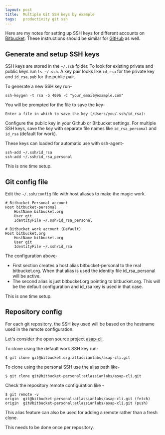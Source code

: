 ```yaml
---
layout: post
title:  Multiple Git SSH keys by example
tags:   productivity git ssh
---
```


Here are my notes for setting up SSH keys for different accounts on [Bitbucket](https://bitbucket.org). These instructions should be similar for [GitHub](https://github.com) as well.

## Generate and setup SSH keys

SSH keys are stored in the `~/.ssh` folder. To look for existing private and public keys run `ls ~/.ssh`. A key pair looks like `id_rsa` for the private key and `id_rsa.pub` for the public pair.

To generate a new SSH key run-

```
ssh-keygen -t rsa -b 4096 -C "your_email@example.com"
```

You will be prompted for the file to save the key-

```
Enter a file in which to save the key (/Users/you/.ssh/id_rsa):
```

Configure the public key in your Github or Bitbucket settings. For multiple SSH keys, save the key with separate file names like `id_rsa_personal` and `id_rsa` (default for work).

These keys can loaded for automatic use with ssh-agent-

```
ssh-add ~/.ssh/id_rsa
ssh-add ~/.ssh/id_rsa_personal
```

This is one time setup.

## Git config file

Edit the `~/.ssh/config` file with host aliases to make the magic work.

```
# Bitbucket Personal account
Host bitbucket-personal
	HostName bitbucket.org
	User git
	IdentityFile ~/.ssh/id_rsa_personal

# Bitbucket work account (Default)
Host bitbucket.org
	HostName bitbucket.org
	User git
	IdentityFile ~/.ssh/id_rsa
```

The configuration above-

* First section creates a host alias bitbucket-personal to the real bitbucket.org. When that alias is used the identity file id_rsa_personal will be active.
* The second alias is just bitbucket.org pointing to bitbucket.org. This will be the default configuration and id_rsa key is used in that case.


This is one time setup.

## Repository config

For each git repository, the SSH key used will be based on the hostname used in the remote configuration.

Let's consider the open source project [asap-cli](https://bitbucket.org/atlassianlabs/asap-cli).

To clone using the default work SSH key run-

```
$ git clone git@bitbucket.org:atlassianlabs/asap-cli.git
```

To clone using the personal SSH use the alias path like-

```
$ git clone git@bitbucket-personal:atlassianlabs/asap-cli.git
```

Check the repository remote configuration like - 

```
$ git remote -v
origin	git@bitbucket-personal:atlassianlabs/asap-cli.git (fetch)
origin	git@bitbucket-personal:atlassianlabs/asap-cli.git (push)
```

This alias feature can also be used for adding a remote rather than a fresh clone.

This needs to be done once per repository.
